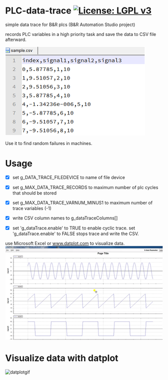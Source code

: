 # PLC-data-trace [![License: LGPL v3](https://img.shields.io/badge/License-LGPL%20v3-blue.svg)](https://www.gnu.org/licenses/lgpl-3.0)
simple data trace for B&amp;R plcs
(B&R Automation Studio project)

records PLC variables in a high priority task and 
save the data to CSV file afterward.

![csvsample](https://github.com/hilch/PLC-data-trace/blob/master/doc/ScreenshotSampleData.PNG)

Use it to find random failures in machines.

# Usage
- [x] set g_DATA_TRACE_FILEDEVICE to name of file device
- [x] set g_MAX_DATA_TRACE_RECORDS to maximum number of plc cycles that should be stored
- [x] set g_MAX_DATA_TRACE_VARNUM_MINUS1 to maximum number of trace variables (-1)
- [x] write CSV column names to g_dataTraceColumns[] 
- [x] set 'g_dataTrace.enable' to TRUE to enable cyclic trace.
 set 'g_dataTrace.enable' to FALSE stops trace and write the CSV.



use Microsoft Excel or www.datplot.com to visualize data.
![datplot](https://github.com/hilch/PLC-data-trace/blob/master/doc/datplot.PNG)

# Visualize data with datplot

![datplotgif](https://github.com/hilch/PLC-data-trace/blob/master/doc/view_in_datplot.gif)
